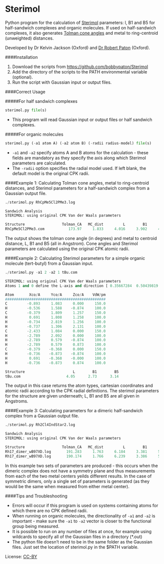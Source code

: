 Sterimol
=====

Python program for the calculation of [Sterimol](http://www.ccl.net/cca/software/SOURCES/FORTRAN/STERIMOL/) parameters: l, B1 and B5 for half-sandwich complexes and organic molecules. If used on half-sandwich complexes, it also generates [Tolman cone angles](https://en.wikipedia.org/wiki/Ligand_cone_angle) and metal to ring-centroid (unweighted) distances.

Developed by Dr Kelvin Jackson (Oxford) and [Dr Robert Paton](http://paton.chem.ox.ac.uk) (Oxford).



####Installation
1. Download the scripts from https://github.com/bobbypaton/Sterimol
2. Add the directory of the scripts to the PATH environmental variable (optional).  
3.	Run the script with Gaussian input or output files.

####Correct Usage

#####For half sandwich complexes

```python
sterimol.py file(s)
```
* This program will read Gaussian input or output files or half sandwich complexes.


#####For organic molecules

```python
sterimol.py (-a1 atom A) (-a2 atom B) (-radii radius-model) file(s)
```
* `-a1` and `-a2` specify atoms A and B atoms for the calculation - these fields are mandatory as they specify the axis along which Sterimol parameters are calculated.
* The `-radii` option specifies the radial model used. If left blank, the default model is the original CPK radii.


####Example 1:
Calculating Tolman cone angles, metal to ring-centroid distances, and Sterimol parameters for a half-sandwich complex from a Gaussian output file.

```python
./sterimol.py RhCpMe5Cl2PMe3.log

Sandwich Analysis
STERIMOL: using original CPK Van der Waals parameters

Structure                 Tolman_CA   MC_dist         L        B1        B5
RhCpMe5Cl2PMe3.com           173.97     1.833     4.016     3.902     4.304


```

The output shows the tolman cone angle (in degrees) and metal to centroid distance, L, B1 and B5 (all in Angstrom). Cone angles and Sterimol parameters are calculated using the original CPK atomic radii. 

####Example 2:
Calculating Sterimol parameters for a simple organic molecule (tert-butyl) from a Gaussian input.

```python
./sterimol.py -a1 2 -a2 1 tBu.com

STERIMOL: using original CPK Van der Waals parameters
Atoms 1 and 0 define the L-axis and direction [ 0.35667284  0.50439819 -0.8736515 ]

Atom       Xco/A     Yco/A     Zco/A    VdW/pm
##############################################
C         -0.893     1.083     0.000     150.0
H         -0.536     1.588    -0.874     100.0
C         -0.379     1.809     1.257     150.0
H          0.691     1.808     1.258     100.0
H         -0.734     2.819     1.256     100.0
H         -0.737     1.306     2.131     100.0
C         -2.433     1.084     0.000     150.0
H         -2.789     2.092     0.000     100.0
H         -2.789     0.579    -0.874     100.0
H         -2.789     0.579     0.873     100.0
C         -0.379    -0.368     0.000     150.0
H         -0.736    -0.873    -0.874     100.0
H          0.691    -0.368    -0.000     100.0
H         -0.736    -0.873     0.874     100.0

Structure                      L        B1        B5
tBu.com                     4.05      2.73      3.14
```

The output in this case returns the atom types, cartesian coordinates and atomic radii according to the CPK radial definitions. The sterimol parameters for the structure are given underneath; L, B1 and B5 are all given in Angstroms.

####Example 3:
Calculating parameters for a dimeric half-sandwich complex from a Gaussian output file.

```python
./sterimol.py Rh2Cl4IndStar2.log

Sandwich Analysis
STERIMOL: using original CPK Van der Waals parameters

Structure                 Tolman_CA   MC_dist         L        B1        B5
Rh17_dimer_wB97XD.log       191.283     1.763     6.184     3.381     5.607
Rh17_dimer_wB97XD.log       190.174     1.766     6.239     3.386     5.608


```

In this example two sets of parameters are produced - this occurs when the dimeric complex does not have a symmetry plane and thus measurements from each of the two metal centers yeilds different results. In the case of symmetric dimers, only a single set of parameters is generated (as they would be the same when measured from either metal center).


####Tips and Troubleshooting
* Errors will occur if this program is used on systems containing atoms for which there are no CPK defined radii.
* When running on organic molecules, the directionality of `-a1` and `-a2` is important - make sure the `-a1` to `-a2` vector is closer to the functional group being measured.
* It is possible to run on any number of files at once, for example using wildcards to specify all of the Gaussian files in a directory (*.out)
* The python file doesn’t need to be in the same folder as the Gaussian files. Just set the location of sterimol.py in the $PATH variable.




License: [CC-BY](https://creativecommons.org/licenses/by/3.0/)


